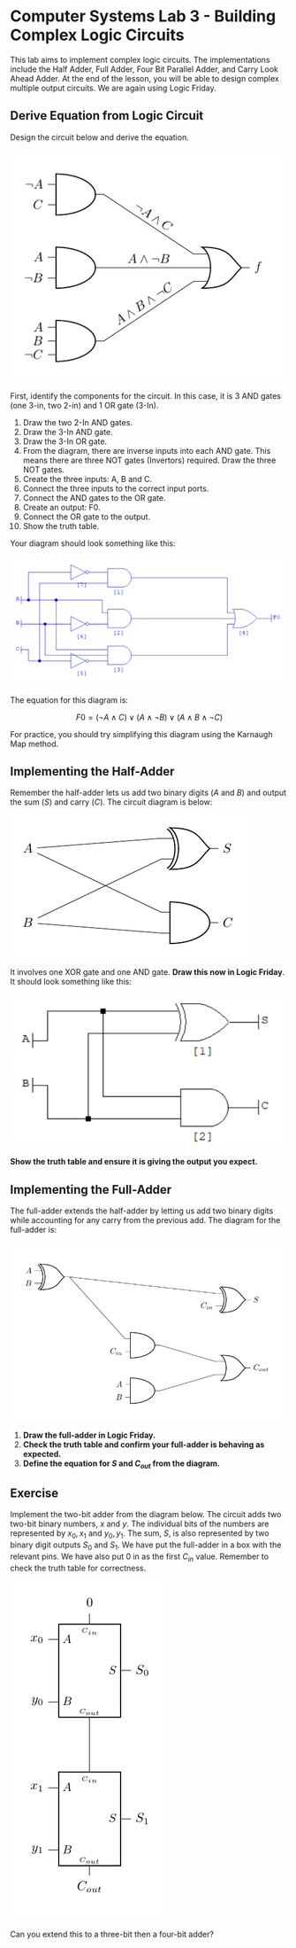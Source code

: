 # Computer Systems Lab 3 - Building Complex Logic Circuits

<script>
MathJax = {
  tex: {
    inlineMath: [['$', '$'], ['\\(', '\\)']]
  },
  svg: {
    fontCache: 'global'
  }
};
</script>
<script type="text/javascript" id="MathJax-script" async
  src="https://cdn.jsdelivr.net/npm/mathjax@3/es5/tex-svg.js">
</script>

This lab aims to implement complex logic circuits. The implementations include the Half Adder, Full Adder, Four Bit Parallel Adder, and Carry Look Ahead Adder. At the end of the lesson, you will be able to design complex multiple output circuits. We are again using Logic Friday.

## Derive Equation from Logic Circuit

Design the circuit below and derive the equation.

![Logic circuit diagram](logic-diagram.png)

First, identify the components for the circuit. In this case, it is 3 AND gates (one 3-in, two 2-in) and 1 OR gate (3-In).

1. Draw the two 2-In AND gates.
2. Draw the 3-In AND gate.
3. Draw the 3-In OR gate.
4. From the diagram, there are inverse inputs into each AND gate. This means there are three NOT gates (Invertors) required. Draw the three NOT gates.
5. Create the three inputs: A, B and C.
6. Connect the three inputs to the correct input ports.
7. Connect the AND gates to the OR gate.
8. Create an output: F0.
9. Connect the OR gate to the output.
10. Show the truth table.

Your diagram should look something like this:

![Logic Friday logic diagram](logic-friday-diagram.png)

The equation for this diagram is:

$$
F0 = (\neg A \land C) \lor (A \land \neg B) \lor (A \land B \land \neg C)
$$

For practice, you should try simplifying this diagram using the Karnaugh Map method.

## Implementing the Half-Adder

Remember the half-adder lets us add two binary digits ($A$ and $B$) and output the sum ($S$) and carry ($C$). The circuit diagram is below:

![Half-adder](half-adder.png)

It involves one XOR gate and one AND gate. **Draw this now in Logic Friday**. It should look something like this:

![Logic Friday half-adder](logic-friday-half-adder.png)

**Show the truth table and ensure it is giving the output you expect.**

## Implementing the Full-Adder

The full-adder extends the half-adder by letting us add two binary digits while accounting for any carry from the previous add. The diagram for the full-adder is:

![Full-adder logic diagram](full-adder.png)

1. **Draw the full-adder in Logic Friday.**
2. **Check the truth table and confirm your full-adder is behaving as expected.**
3. **Define the equation for $S$ and $C_{out}$ from the diagram.**

## Exercise

Implement the two-bit adder from the diagram below. The circuit adds two two-bit binary numbers, $x$ and $y$. The individual bits of the numbers are represented by $x_0, x_1$ and $y_0, y_1$. The sum, $S$, is also represented by two binary digit outputs $S_0$ and $S_1$. We have put the full-adder in a box with the relevant pins. We have also put $0$ in as the first $C_{in}$ value. Remember to check the truth table for correctness.

![Two-bit adder](two-bit-adder.png)

Can you extend this to a three-bit then a four-bit adder?
